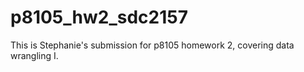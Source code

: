 # p8105_hw2_sdc2157

This is Stephanie's submission for p8105 homework 2, covering data wrangling I.